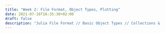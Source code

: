 ```yaml
---
title: "Week 2: File Format, Object Types, Plotting"
date: 2021-07-16T16:35:38+02:00
draft: false
description: "Julia File Format // Basic Object Types // Collections & Data Structures // Plotting 101"
---
```




